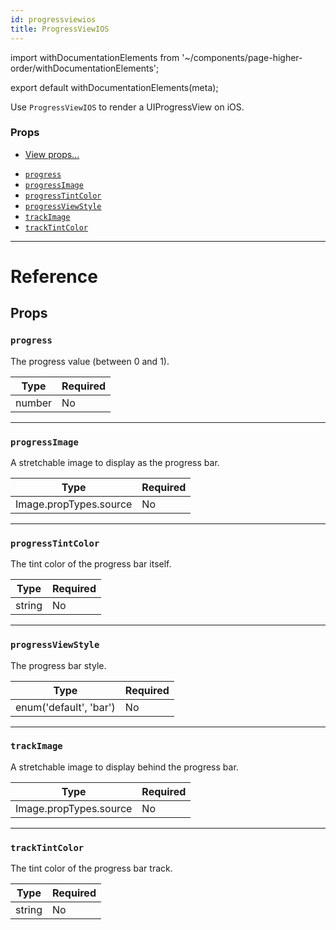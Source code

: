 ```yaml
---
id: progressviewios
title: ProgressViewIOS
---
```


import withDocumentationElements from '~/components/page-higher-order/withDocumentationElements';

export default withDocumentationElements(meta);

Use `ProgressViewIOS` to render a UIProgressView on iOS.

### Props

* [View props...](../view/#props)

- [`progress`](../progressviewios/#progress)
- [`progressImage`](../progressviewios/#progressimage)
- [`progressTintColor`](../progressviewios/#progresstintcolor)
- [`progressViewStyle`](../progressviewios/#progressviewstyle)
- [`trackImage`](../progressviewios/#trackimage)
- [`trackTintColor`](../progressviewios/#tracktintcolor)

---

# Reference

## Props

### `progress`

The progress value (between 0 and 1).

| Type   | Required |
| ------ | -------- |
| number | No       |

---

### `progressImage`

A stretchable image to display as the progress bar.

| Type                   | Required |
| ---------------------- | -------- |
| Image.propTypes.source | No       |

---

### `progressTintColor`

The tint color of the progress bar itself.

| Type   | Required |
| ------ | -------- |
| string | No       |

---

### `progressViewStyle`

The progress bar style.

| Type                   | Required |
| ---------------------- | -------- |
| enum('default', 'bar') | No       |

---

### `trackImage`

A stretchable image to display behind the progress bar.

| Type                   | Required |
| ---------------------- | -------- |
| Image.propTypes.source | No       |

---

### `trackTintColor`

The tint color of the progress bar track.

| Type   | Required |
| ------ | -------- |
| string | No       |


